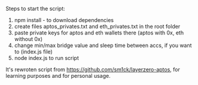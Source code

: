 Steps to start the script:

1. npm install - to download dependencies
2. create files aptos_privates.txt and eth_privates.txt in the root folder
3. paste private keys for aptos and eth wallets there (aptos with 0x, eth without 0x)
4. change min/max bridge value and sleep time between accs, if you want to (index.js file)
5. node index.js to run script

It's rewroten script from https://github.com/sm1ck/layerzero-aptos, for learning purposes and for personal usage.

